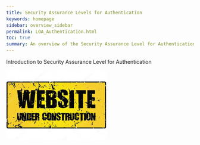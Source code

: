 ```yaml
---
title: Security Assurance Levels for Authentication
keywords: homepage
sidebar: overview_sidebar
permalink: LOA_Authentication.html
toc: true
summary: An overview of the Security Assurance Level for Authentication for Care Access Service (CAS).
---
```


Introduction to Security Assurance Level for Authentication

![Under Construction](images/UnderConstruction.jpg)
